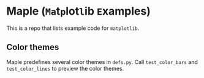 # Maple (`Ma`t`p`lot`l`ib `E`xamples)

This is a repo that lists example code for `matplotlib`.

## Color themes

Maple predefines several color themes in `defs.py`.
Call `test_color_bars` and `test_color_lines` to preview the color themes.
